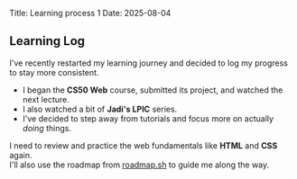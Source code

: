 Title: Learning process 1
Date: 2025-08-04

## Learning Log

I've recently restarted my learning journey and decided to log my progress to stay more consistent.

- I began the **CS50 Web** course, submitted its project, and watched the next lecture.
- I also watched a bit of **Jadi's LPIC** series.
- I've decided to step away from tutorials and focus more on actually *doing* things.

I need to review and practice the web fundamentals like **HTML** and **CSS** again.  
I'll also use the roadmap from [roadmap.sh](https://roadmap.sh) to guide me along the way.

